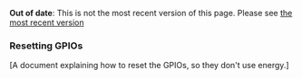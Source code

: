 <span class="warnings">**Out of date**: This is not the most recent version of this page. Please see [the most recent version](y)</span>
### Resetting GPIOs

[A document explaining how to reset the GPIOs, so they don't use energy.]
